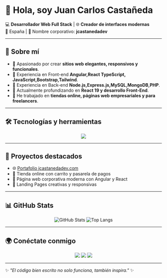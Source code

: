 # 👋 Hola, soy Juan Carlos Castañeda  

💻 **Desarrollador Web Full Stack** | 🌐 **Creador de interfaces modernas**  
📍 España | 🚀 Nombre corporativo: **jcastanedadev**  

---

## 🚀 Sobre mí
- 🔹 Apasionado por crear **sitios web elegantes, responsivos y funcionales**.  
- 🔹 Experiencia en Front-end **Angular,React TypeScript, JavaScript,Bootstrap,Tailwind**.
- 🔹 Experiencia en Back-end **Node.js,Express.js,MySQL,MongoDB,PHP**. 
- 🔹 Actualmente profundizando en **React 19 y desarrollo Front-End**.  
- 🔹 He trabajado en **tiendas online, páginas web empresariales y para freelancers**.  

---

## 🛠️ Tecnologías y herramientas
<p align="center">
  <img src="https://skillicons.dev/icons?i=html,css,js,ts,angular,react,nodejs,express,mysql,mongodb,php,git,github,vscode" />
</p>

---

## 📂 Proyectos destacados
- 🌐 [Portafolio jcastanedadev.com](https://jcastanedadev.com)  
- 🛒 Tienda online con carrito y pasarela de pagos  
- 🏢 Página web corporativa moderna con Angular y React 
- 📱 Landing Pages creativas y responsivas  

---

## 📊 GitHub Stats
<p align="center">
  <img src="https://github-readme-stats.vercel.app/api?username=jcastanedadev&show_icons=true&theme=tokyonight" alt="GitHub Stats" />
  <img src="https://github-readme-stats.vercel.app/api/top-langs/?username=jcastanedadev&layout=compact&theme=tokyonight" alt="Top Langs" />
</p>

---

## 🌍 Conéctate conmigo
<p align="center">
  <a href="https://linkedin.com/in/tuusuario" target="_blank"><img src="https://img.shields.io/badge/LinkedIn-0e76a8?style=for-the-badge&logo=linkedin&logoColor=white"/></a>
  <a href="mailto:tuemail@gmail.com"><img src="https://img.shields.io/badge/Email-D14836?style=for-the-badge&logo=gmail&logoColor=white"/></a>
  <a href="https://tu-dominio.com" target="_blank"><img src="https://img.shields.io/badge/Portfolio-4da6e7?style=for-the-badge&logo=vercel&logoColor=white"/></a>
</p>

---

✨ _"El código bien escrito no solo funciona, también inspira."_ ✨
